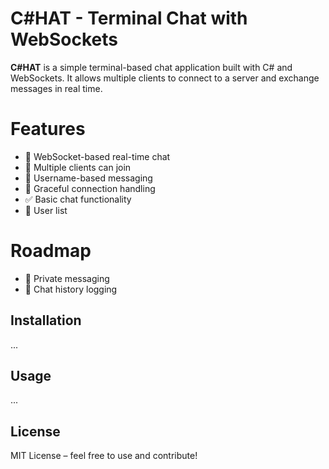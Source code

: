 # C#HAT - Terminal Chat with WebSockets

**C#HAT** is a simple terminal-based chat application built with C# and WebSockets. It allows multiple clients to connect to a server and exchange messages in real time.

# Features

- 📡 WebSocket-based real-time chat
- 👥 Multiple clients can join
- 📝 Username-based messaging
- 🔌 Graceful connection handling
- ✅ Basic chat functionality
- 📃 User list
 
# Roadmap

- 🔄 Private messaging
- 📜 Chat history logging

## Installation

...

## Usage

...

## License

MIT License – feel free to use and contribute!
